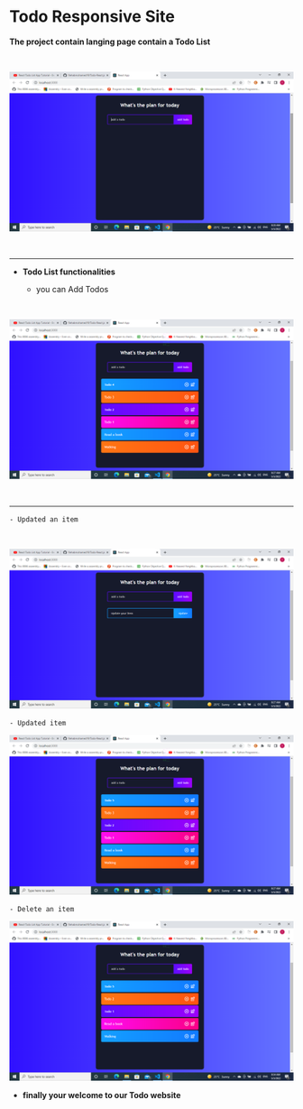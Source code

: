 # Todo Responsive Site
<b>The project contain langing page contain a Todo List</b>

<br>

![Todo page](images/Todo.png)

<br>
<hr>

- <b>Todo List functionalities</b>

    - you can Add Todos

<br>

![Todo page](images/Add.png)

<br>
<hr>
   
    - Updated an item

<br>

![Todo page](images/EditTodo.png)

    - Updated item

![Todo page](images/Edited.png)


    - Delete an item

![Todo page](images/Deleted.png)


- <b>finally your welcome to our Todo website<b>
    


